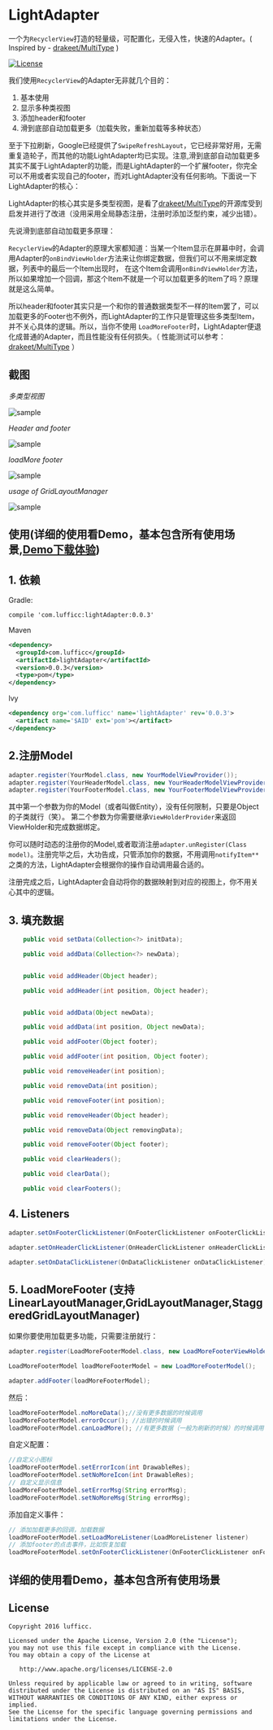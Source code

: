 # LightAdapter
一个为`RecyclerView`打造的轻量级，可配置化，无侵入性，快速的Adapter。( Inspired by - [drakeet/MultiType](https://github.com/drakeet/MultiType) )

[![License](https://img.shields.io/badge/license-Apache%202.0-blue.svg)](LICENSE)

我们使用`RecyclerView`的Adapter无非就几个目的：

1. 基本使用
1. 显示多种类视图
1. 添加header和footer
1. 滑到底部自动加载更多（加载失败，重新加载等多种状态）

至于下拉刷新，Google已经提供了`SwipeRefreshLayout`，它已经非常好用，无需重复造轮子，而其他的功能LightAdapter均已实现。注意,滑到底部自动加载更多
其实不属于LightAdapter的功能，而是LightAdapter的一个扩展footer，你完全可以不用或者实现自己的footer，而对LightAdapter没有任何影响。下面说一下LightAdapter的核心：

LightAdapter的核心其实是多类型视图，是看了[drakeet/MultiType](https://github.com/drakeet/MultiType)的开源库受到启发并进行了改进（没用采用全局静态注册，注册时添加泛型约束，减少出错）。

先说滑到底部自动加载更多原理：

`RecyclerView`的Adapter的原理大家都知道：当某一个Item显示在屏幕中时，会调用Adapter的`onBindViewHolder`方法来让你绑定数据，但我们可以不用来绑定数据，列表中的最后一个Item出现时，
在这个Item会调用`onBindViewHolder`方法，所以如果增加一个回调，那这个Item不就是一个可以加载更多的Item了吗？原理就是这么简单。

所以header和footer其实只是一个和你的普通数据类型不一样的Item罢了，可以加载更多的Footer也不例外，而LightAdapter的工作只是管理这些多类型Item，并不关心具体的逻辑。所以，当你不使用
`LoadMoreFooter`时，LightAdapter便退化成普通的Adapter，而且性能没有任何损失。（ 性能测试可以参考：[drakeet/MultiType](https://github.com/drakeet/MultiType) ）

## 截图
*多类型视图*

![sample](screenshots/device-2016-08-31-223121.gif)

*Header and footer*


![sample](screenshots/device-2016-08-31-223340.gif)


*loadMore footer*

![sample](screenshots/device-2016-08-31-223605.gif)


*usage of GridLayoutManager*

![sample](screenshots/device-2016-08-31-223812.gif)


## 使用(详细的使用看Demo，基本包含所有使用场景,[Demo下载体验](apk/app.apk))
## 1. 依赖
Gradle:
```
compile 'com.lufficc:lightAdapter:0.0.3'
```
Maven
``` xml
<dependency>
  <groupId>com.lufficc</groupId>
  <artifactId>lightAdapter</artifactId>
  <version>0.0.3</version>
  <type>pom</type>
</dependency>
```
lvy
``` xml
<dependency org='com.lufficc' name='lightAdapter' rev='0.0.3'>
  <artifact name='$AID' ext='pom'></artifact>
</dependency>
```

## 2.注册Model
``` java
adapter.register(YourModel.class, new YourModelViewProvider());
adapter.register(YourHeaderModel.class, new YourHeaderModelViewProvider());
adapter.register(YourFooterModel.class, new YourFooterModelViewProvider());
```
其中第一个参数为你的Model（或者叫做Entity），没有任何限制，只要是Object的子类就行（笑）。
第二个参数为你需要继承`ViewHolderProvider`来返回ViewHolder和完成数据绑定。

你可以随时动态的注册你的Model,或者取消注册`adapter.unRegister(Class model)`。注册完毕之后，大功告成，只管添加你的数据，不用调用`notifyItem**`之类的方法，LightAdapter会根据你的操作自动调用最合适的。

注册完成之后，LightAdapter会自动将你的数据映射到对应的视图上，你不用关心其中的逻辑。

## 3. 填充数据
``` java
    public void setData(Collection<?> initData);

    public void addData(Collection<?> newData);


    public void addHeader(Object header);

    public void addHeader(int position, Object header);


    public void addData(Object newData);

    public void addData(int position, Object newData);

    public void addFooter(Object footer);

    public void addFooter(int position, Object footer);

    public void removeHeader(int position);

    public void removeData(int position);

    public void removeFooter(int position);

    public void removeHeader(Object header);

    public void removeData(Object removingData);

    public void removeFooter(Object footer);

    public void clearHeaders();

    public void clearData();

    public void clearFooters();
```
## 4. Listeners
``` java
adapter.setOnFooterClickListener(OnFooterClickListener onFooterClickListener);//为Footer添加点击事件

adapter.setOnHeaderClickListener(OnHeaderClickListener onHeaderClickListener);//为Header添加点击事件

adapter.setOnDataClickListener(OnDataClickListener onDataClickListener);//为内容添加点击事件
```
## 5. LoadMoreFooter (支持LinearLayoutManager,GridLayoutManager,StaggeredGridLayoutManager)
如果你要使用加载更多功能，只需要注册就行：
``` java
adapter.register(LoadMoreFooterModel.class, new LoadMoreFooterViewHolderProvider());

LoadMoreFooterModel loadMoreFooterModel = new LoadMoreFooterModel();

adapter.addFooter(loadMoreFooterModel);
```
然后：

``` java
loadMoreFooterModel.noMoreData();//没有更多数据的时候调用
loadMoreFooterModel.errorOccur(); //出错的时候调用
loadMoreFooterModel.canLoadMore(); //有更多数据（一般为刷新的时候）的时候调用
```
自定义配置：
``` java
//自定义小图标
loadMoreFooterModel.setErrorIcon(int DrawableRes);
loadMoreFooterModel.setNoMoreIcon(int DrawableRes);
// 自定义显示信息
loadMoreFooterModel.setErrorMsg(String errorMsg);
loadMoreFooterModel.setNoMoreMsg(String errorMsg);
```
添加自定义事件：
``` java
// 添加加载更多的回调，加载数据
loadMoreFooterModel.setLoadMoreListener(LoadMoreListener listener)
// 添加footer的点击事件，比如恢复加载
loadMoreFooterModel.setOnFooterClickListener(OnFooterClickListener onFooterClickListener)
```
## 详细的使用看Demo，基本包含所有使用场景

License
-------

    Copyright 2016 lufficc.

    Licensed under the Apache License, Version 2.0 (the "License");
    you may not use this file except in compliance with the License.
    You may obtain a copy of the License at

       http://www.apache.org/licenses/LICENSE-2.0

    Unless required by applicable law or agreed to in writing, software
    distributed under the License is distributed on an "AS IS" BASIS,
    WITHOUT WARRANTIES OR CONDITIONS OF ANY KIND, either express or implied.
    See the License for the specific language governing permissions and
    limitations under the License.
